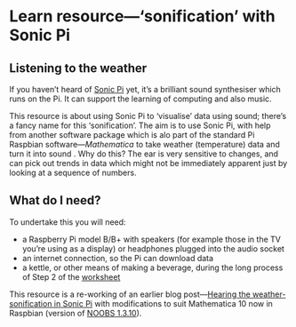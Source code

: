 # Learn resource—‘sonification’ with Sonic Pi
## Listening to the weather

If you haven’t heard of [Sonic Pi](http://sonic-pi.net/) yet, it’s a brilliant sound synthesiser which runs on the Pi. It can support the learning of computing and also music.

This resource is about using Sonic Pi to ‘visualise’ data using sound; there’s a fancy name for this ‘sonification’. The aim is to use Sonic Pi, with help from another software package which is alo part of the standard Pi Raspbian software—_Mathematica_ to take weather (temperature) data and turn it into sound . Why do this? The ear is very sensitive to changes, and can pick out trends in data which might not be immediately apparent just by looking at a sequence of numbers.

## What do I need?

To undertake this you will need:

- a Raspberry Pi model B/B+ with speakers (for example those in the TV you’re using as a display) or headphones plugged into the audio socket
- an internet connection, so the Pi can download data
- a kettle, or other means of making a beverage, during the long process of Step 2 of the [worksheet](https://github.com/stevelloyd/Learn-sonification-with-Sonic-Pi/blob/master/worksheet.md)

This resource is a re-working of an earlier blog post—[Hearing the weather-sonification in Sonic Pi](http://stevelloyd.net/notes/2014/06/23/hearing-the-weather-sonification-in-sonic-pi/) with modifications to suit Mathematica 10 now in Raspbian (version of [ NOOBS 1.3.10](http://www.raspberrypi.org/downloads/)). 



